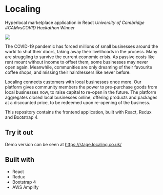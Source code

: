# Localing

Hyperlocal marketplace application in React *University of Cambridge #CAMvsCOVID Hackathon Winner*

<img src="https://user-images.githubusercontent.com/1212163/100269402-77319b80-2f24-11eb-8d97-4011b5c5da33.JPG">

The COVID-19 pandemic has forced millions of small businesses around the world to shut their doors, taking away their livelihoods in the process. Many are struggling to survive the current economic crisis. As passive costs like rent mount without income to offset them, some businesses may never open again. 
Meanwhile, communities are only dreaming of their favourite coffee shops, and missing their hairdressers like never before. 

Localing connects customers with local businesses once more. Our platform gives community members the power to pre-purchase goods from local businesses now, to raise capital to re-open in the future. The platform aggregates closed local businesses online, offering products and packages at a discounted price, to be redeemed upon re-opening of the business. 

This repository contains the frontend application, built with React, Redux and Bootstrap 4.

## Try it out
Demo version can be seen at https://stage.localing.co.uk/

## Built with
- React
- Redux
- Bootstrap 4
- AWS Amplify
